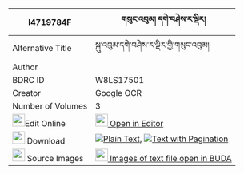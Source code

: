 |I4719784F|གསུང་འབུམ། དགེ་བཤེས་ར་ལྡིར། 
| --- | --- 
|Alternative Title |སྐུ་འབུམ་དགེ་བཤེས་ར་ལྡིར་གྱི་གསུང་འབུམ།
|Author | 
|BDRC ID | W8LS17501
|Creator | Google OCR
|Number of Volumes| 3
|<img width="25" src="https://img.icons8.com/color/25/000000/edit-property.png">Edit Online| [<img width="25" src="https://avatars.githubusercontent.com/u/45091458?s=200&v=4"> Open in Editor](http://editor.openpecha.org/I4719784F)
|<img width="25" src="https://img.icons8.com/fluent/48/000000/download-2.png"/>  Download | [![](https://img.icons8.com/color/20/000000/txt.png)Plain Text](https://github.com/Openpecha/I4719784F/releases/download/v1/sungbum_geshe_ra_dir_plain_I4719784F.zip), [![](https://img.icons8.com/color/20/000000/txt.png)Text with Pagination](https://github.com/Openpecha/I4719784F/releases/download/v1/sungbum_geshe_ra_dir_pages_I4719784F.zip)
|<img width="25" src="https://img.icons8.com/plasticine/100/000000/pictures-folder.png"/>  Source Images | [<img width="25" src="https://library.bdrc.io/icons/BUDA-small.svg"> Images of text file open in BUDA](https://library.bdrc.io/show/bdr:W8LS17501)